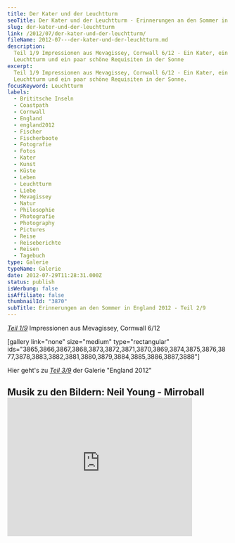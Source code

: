 ```yaml
---
title: Der Kater und der Leuchtturm
seoTitle: Der Kater und der Leuchtturm - Erinnerungen an den Sommer in England
slug: der-kater-und-der-leuchtturm
link: /2012/07/der-kater-und-der-leuchtturm/
fileName: 2012-07---der-kater-und-der-leuchtturm.md
description:
  Teil 1/9 Impressionen aus Mevagissey, Cornwall 6/12 - Ein Kater, ein
  Leuchtturm und ein paar schöne Requisiten in der Sonne
excerpt:
  Teil 1/9 Impressionen aus Mevagissey, Cornwall 6/12 - Ein Kater, ein
  Leuchtturm und ein paar schöne Requisiten in der Sonne.
focusKeyword: Leuchtturm
labels:
  - Brititsche Inseln
  - Coastpath
  - Cornwall
  - England
  - england2012
  - Fischer
  - Fischerboote
  - Fotografie
  - Fotos
  - Kater
  - Kunst
  - Küste
  - Leben
  - Leuchtturm
  - Liebe
  - Mevagissey
  - Natur
  - Philosophie
  - Photografie
  - Photography
  - Pictures
  - Reise
  - Reiseberichte
  - Reisen
  - Tagebuch
type: Galerie
typeName: Galerie
date: 2012-07-29T11:28:31.000Z
status: publish
isWerbung: false
isAffiliate: false
thumbnailId: "3870"
subTitle: Erinnerungen an den Sommer in England 2012 - Teil 2/9
---
```


<em><a title="Sonne im Hafen" href="http://wp.me/p533wO-Ry">Teil 1/9</a></em>
Impressionen aus Mevagissey, Cornwall 6/12

[gallery link="none" size="medium" type="rectangular"
ids="3865,3866,3867,3868,3873,3872,3871,3870,3869,3874,3875,3876,3877,3878,3883,3882,3881,3880,3879,3884,3885,3886,3887,3888"]

Hier geht's zu
<a title="Glastonbury" href="http://cardamonchai.com/2012/07/glastonbury/"><em>Teil
3/9</em></a> der Galerie "England 2012"

## Musik zu den Bildern: Neil Young - Mirroball<iframe src="https://www.youtube.com/embed/i07fRWZrrEY" width="420" height="315" frameborder="0" allowfullscreen="allowfullscreen"></iframe>

